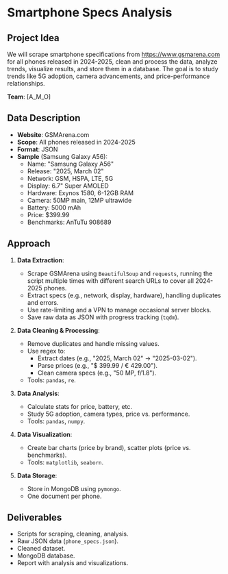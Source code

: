 # Smartphone Specs Analysis

## Project Idea

We will scrape smartphone specifications from https://www.gsmarena.com for all phones released in 2024-2025, clean and process the data, analyze trends, visualize results, and store them in a database. The goal is to study trends like 5G adoption, camera advancements, and price-performance relationships.

**Team**: \[A_M_O\]

## Data Description

- **Website**: GSMArena.com
- **Scope**: All phones released in 2024-2025
- **Format**: JSON
- **Sample** (Samsung Galaxy A56):
  - Name: "Samsung Galaxy A56"
  - Release: "2025, March 02"
  - Network: GSM, HSPA, LTE, 5G
  - Display: 6.7" Super AMOLED
  - Hardware: Exynos 1580, 6-12GB RAM
  - Camera: 50MP main, 12MP ultrawide
  - Battery: 5000 mAh
  - Price: $399.99
  - Benchmarks: AnTuTu 908689

## Approach

1. **Data Extraction**:

   - Scrape GSMArena using `BeautifulSoup` and `requests`, running the script multiple times with different search URLs to cover all 2024-2025 phones.
   - Extract specs (e.g., network, display, hardware), handling duplicates and errors.
   - Use rate-limiting and a VPN to manage occasional server blocks.
   - Save raw data as JSON with progress tracking (`tqdm`).

2. **Data Cleaning & Processing**:

   - Remove duplicates and handle missing values.
   - Use regex to:
     - Extract dates (e.g., "2025, March 02" → "2025-03-02").
     - Parse prices (e.g., "$ 399.99 / € 429.00").
     - Clean camera specs (e.g., "50 MP, f/1.8").
   - Tools: `pandas`, `re`.

3. **Data Analysis**:

   - Calculate stats for price, battery, etc.
   - Study 5G adoption, camera types, price vs. performance.
   - Tools: `pandas`, `numpy`.

4. **Data Visualization**:

   - Create bar charts (price by brand), scatter plots (price vs. benchmarks).
   - Tools: `matplotlib`, `seaborn`.

5. **Data Storage**:

   - Store in MongoDB using `pymongo`.
   - One document per phone.

## Deliverables

- Scripts for scraping, cleaning, analysis.
- Raw JSON data (`phone_specs.json`).
- Cleaned dataset.
- MongoDB database.
- Report with analysis and visualizations.